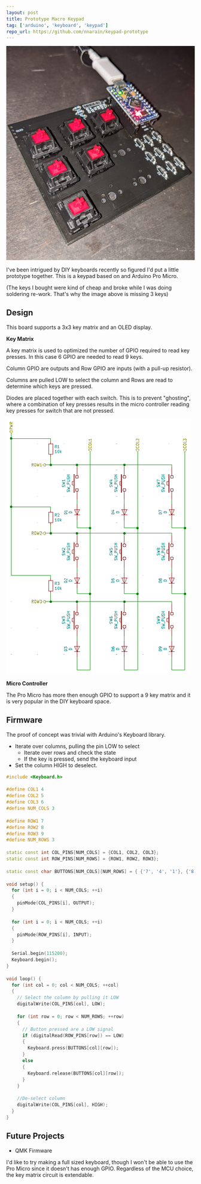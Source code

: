 ```yaml
---
layout: post
title: Prototype Macro Keypad
tag: ['arduino', 'keyboard', 'keypad']
repo_url: https://github.com/nnarain/keypad-prototype
---
```


![image not found!](/assets/2021/03/20/board.jpg)

I've been intrigued by DIY keyboards recently so figured I'd put a little prototype together. This is a keypad based on and Arduino Pro Micro.

(The keys I bought were kind of cheap and broke while I was doing soldering re-work. That's why the image above is missing 3 keys)

Design
------

This board supports a 3x3 key matrix and an OLED display.

**Key Matrix**

A key matrix is used to optimized the number of GPIO required to read key presses. In this case 6 GPIO are needed to
read 9 keys.

Column GPIO are outputs and Row GPIO are inputs (with a pull-up resistor).

Columns are pulled LOW to select the column and Rows are read to determine which keys are pressed.

Diodes are placed together with each switch. This is to prevent "ghosting", where a combination of key presses results
in the micro controller reading key presses for switch that are not pressed.

![image not found!](/assets/2021/03/20/keymatrix.png)

**Micro Controller**

The Pro Micro has more then enough GPIO to support a 9 key matrix and it is very popular in the DIY keyboard space.


Firmware
--------

The proof of concept was trivial with Arduino's Keyboard library.

* Iterate over columns, pulling the pin LOW to select
  * Iterate over rows and check the state
  * If the key is pressed, send the keyboard input
* Set the column HIGH to deselect.

```c++
#include <Keyboard.h>

#define COL1 4
#define COL2 5
#define COL3 6
#define NUM_COLS 3

#define ROW1 7
#define ROW2 8
#define ROW3 9
#define NUM_ROWS 3

static const int COL_PINS[NUM_COLS] = {COL1, COL2, COL3};
static const int ROW_PINS[NUM_ROWS] = {ROW1, ROW2, ROW3};

static const char BUTTONS[NUM_COLS][NUM_ROWS] = { {'7', '4', '1'}, {'8', '5', '2'}, {'9', '6', '3'} };

void setup() {
  for (int i = 0; i < NUM_COLS; ++i)
  {
    pinMode(COL_PINS[i], OUTPUT);
  }

  for (int i = 0; i < NUM_COLS; ++i)
  {
    pinMode(ROW_PINS[i], INPUT);
  }

  Serial.begin(115200);
  Keyboard.begin();
}

void loop() {
  for (int col = 0; col < NUM_COLS; ++col)
  {
    // Select the column by pulling it LOW
    digitalWrite(COL_PINS[col], LOW);

    for (int row = 0; row < NUM_ROWS; ++row)
    {
      // Button pressed are a LOW signal
      if (digitalRead(ROW_PINS[row]) == LOW)
      {
        Keyboard.press(BUTTONS[col][row]);
      }
      else
      {
        Keyboard.release(BUTTONS[col][row]);
      }
    }

    //De-select column
    digitalWrite(COL_PINS[col], HIGH);
  }
}
```

Future Projects
---------------

* QMK Firmware

I'd like to try making a full sized keyboard, though I won't be able to use the Pro Micro since it doesn't has enough GPIO. Regardless of the MCU choice, the key matrix circuit is extendable.
